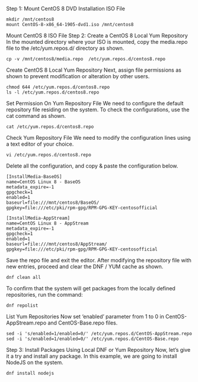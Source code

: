 Step 1: Mount CentOS 8 DVD Installation ISO File
```
mkdir /mnt/centos8
mount CentOS-8-x86_64-1905-dvd1.iso /mnt/centos8
```

Mount CentOS 8 ISO File
Step 2: Create a CentOS 8 Local Yum Repository
In the mounted directory where your ISO is mounted, copy the media.repo file to the /etc/yum.repos.d/ directory as shown.

```cp -v /mnt/centos8/media.repo  /etc/yum.repos.d/centos8.repo```

Create CentOS 8 Local Yum Repository
Next, assign file permissions as shown to prevent modification or alteration by other users.
```
chmod 644 /etc/yum.repos.d/centos8.repo
ls -l /etc/yum.repos.d/centos8.repo
```

Set Permission On Yum Repository File
We need to configure the default repository file residing on the system. To check the configurations, use the cat command as shown.

```cat /etc/yum.repos.d/centos8.repo```

Check Yum Repository File
We need to modify the configuration lines using a text editor of your choice.

```vi /etc/yum.repos.d/centos8.repo```

Delete all the configuration, and copy & paste the configuration below.
```
[InstallMedia-BaseOS]
name=CentOS Linux 8 - BaseOS
metadata_expire=-1
gpgcheck=1
enabled=1
baseurl=file:///mnt/centos8/BaseOS/
gpgkey=file:///etc/pki/rpm-gpg/RPM-GPG-KEY-centosofficial

[InstallMedia-AppStream]
name=CentOS Linux 8 - AppStream
metadata_expire=-1
gpgcheck=1
enabled=1
baseurl=file:///mnt/centos8/AppStream/
gpgkey=file:///etc/pki/rpm-gpg/RPM-GPG-KEY-centosofficial
```

Save the repo file and exit the editor.
After modifying the repository file with new entries, proceed and clear the DNF / YUM cache as shown.
```
dnf clean all
```

To confirm that the system will get packages from the locally defined repositories, run the command:
```
dnf repolist
```

List Yum Repositories
Now set ‘enabled’ parameter from 1 to 0 in CentOS-AppStream.repo and CentOS-Base.repo files.
```
sed -i 's/enabled=1/enabled=0/' /etc/yum.repos.d/CentOS-AppStream.repo
sed -i 's/enabled=1/enabled=0/' /etc/yum.repos.d/CentOS-Base.repo
```

Step 3: Install Packages Using Local DNF or Yum Repository
Now, let’s give it a try and install any package. In this example, we are going to install NodeJS on the system.
```
dnf install nodejs
```
